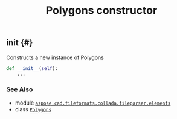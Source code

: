 ﻿---
title: Polygons constructor
second_title: Aspose.CAD for Python via .NET API References
description: 
type: docs
weight: 10
url: /python-net/aspose.cad.fileformats.collada.fileparser.elements/polygons/__init__/
is_root: false
---

## __init__ {#}

Constructs a new instance of Polygons



```python
def __init__(self):
    ...
```





### See Also
* module [`aspose.cad.fileformats.collada.fileparser.elements`](../../)
* class [`Polygons`](/cad/python-net/aspose.cad.fileformats.collada.fileparser.elements/polygons)
